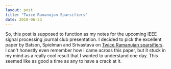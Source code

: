 ```yaml
---
layout: post
title: "Twice Ramanujan Sparsifiers"
date: 2018-06-23
---
```


So, this post is supposed to function as my notes for the upcoming IEEE signal 
processing journal club presentation. I decided to pick the excellent paper by
Batson, Spielman and Srivastava on [Twice Ramanujan sparsifiers](https://arxiv.org/abs/0808.0163).
I can't honestly even remember how I came across this paper, but it stuck in my mind
as a really cool result that I wanted to understand one day. This seemed like as good a time as any
to have a crack at it.

